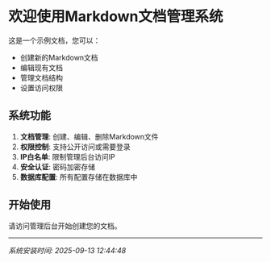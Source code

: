 # 欢迎使用Markdown文档管理系统

这是一个示例文档，您可以：

- 创建新的Markdown文档
- 编辑现有文档
- 管理文档结构
- 设置访问权限

## 系统功能

1. **文档管理**: 创建、编辑、删除Markdown文件
2. **权限控制**: 支持公开访问或需要登录
3. **IP白名单**: 限制管理后台访问IP
4. **安全认证**: 密码加密存储
5. **数据库配置**: 所有配置存储在数据库中

## 开始使用

请访问管理后台开始创建您的文档。

---
*系统安装时间: 2025-09-13 12:44:48*
